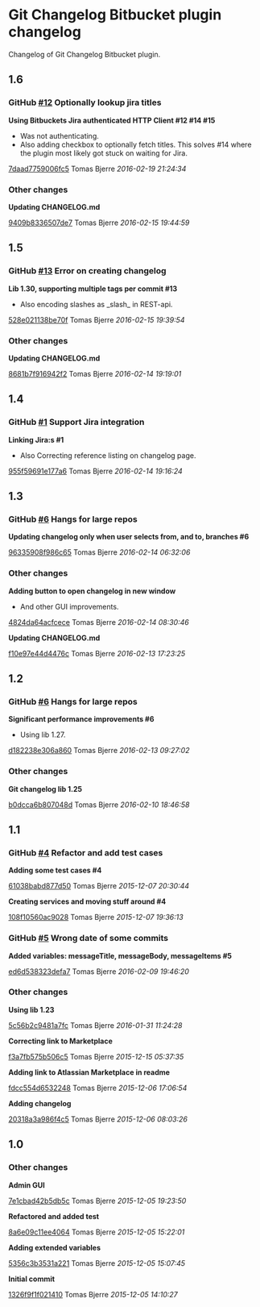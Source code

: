 # Git Changelog Bitbucket plugin changelog

Changelog of Git Changelog Bitbucket plugin.

## 1.6
### GitHub [#12](https://github.com/tomasbjerre/git-changelog-bitbucket-plugin/issues/12) Optionally lookup jira titles

**Using Bitbuckets Jira authenticated HTTP Client #12 #14 #15**

 * Was not authenticating. 
 * Also adding checkbox to optionally fetch titles. This solves #14 where the plugin most likely got stuck on waiting for Jira. 

[7daad7759006fc5](https://github.com/tomasbjerre/git-changelog-bitbucket-plugin/commit/7daad7759006fc5) Tomas Bjerre *2016-02-19 21:24:34*


### Other changes

**Updating CHANGELOG.md**


[9409b8336507de7](https://github.com/tomasbjerre/git-changelog-bitbucket-plugin/commit/9409b8336507de7) Tomas Bjerre *2016-02-15 19:44:59*


## 1.5
### GitHub [#13](https://github.com/tomasbjerre/git-changelog-bitbucket-plugin/issues/13) Error on creating changelog

**Lib 1.30, supporting multiple tags per commit #13**

 * Also encoding slashes as \_slash\_ in REST-api. 

[528e021138be70f](https://github.com/tomasbjerre/git-changelog-bitbucket-plugin/commit/528e021138be70f) Tomas Bjerre *2016-02-15 19:39:54*


### Other changes

**Updating CHANGELOG.md**


[8681b7f916942f2](https://github.com/tomasbjerre/git-changelog-bitbucket-plugin/commit/8681b7f916942f2) Tomas Bjerre *2016-02-14 19:19:01*


## 1.4
### GitHub [#1](https://github.com/tomasbjerre/git-changelog-bitbucket-plugin/issues/1) Support Jira integration

**Linking Jira:s #1**

 * Also Correcting reference listing on changelog page. 

[955f59691e177a6](https://github.com/tomasbjerre/git-changelog-bitbucket-plugin/commit/955f59691e177a6) Tomas Bjerre *2016-02-14 19:16:24*


## 1.3
### GitHub [#6](https://github.com/tomasbjerre/git-changelog-bitbucket-plugin/issues/6) Hangs for large repos

**Updating changelog only when user selects from, and to, branches #6**


[96335908f986c65](https://github.com/tomasbjerre/git-changelog-bitbucket-plugin/commit/96335908f986c65) Tomas Bjerre *2016-02-14 06:32:06*


### Other changes

**Adding button to open changelog in new window**

 * And other GUI improvements. 

[4824da64acfcece](https://github.com/tomasbjerre/git-changelog-bitbucket-plugin/commit/4824da64acfcece) Tomas Bjerre *2016-02-14 08:30:46*

**Updating CHANGELOG.md**


[f10e97e44d4476c](https://github.com/tomasbjerre/git-changelog-bitbucket-plugin/commit/f10e97e44d4476c) Tomas Bjerre *2016-02-13 17:23:25*


## 1.2
### GitHub [#6](https://github.com/tomasbjerre/git-changelog-bitbucket-plugin/issues/6) Hangs for large repos

**Significant performance improvements #6**

 * Using lib 1.27. 

[d182238e306a860](https://github.com/tomasbjerre/git-changelog-bitbucket-plugin/commit/d182238e306a860) Tomas Bjerre *2016-02-13 09:27:02*


### Other changes

**Git changelog lib 1.25**


[b0dcca6b807048d](https://github.com/tomasbjerre/git-changelog-bitbucket-plugin/commit/b0dcca6b807048d) Tomas Bjerre *2016-02-10 18:46:58*


## 1.1
### GitHub [#4](https://github.com/tomasbjerre/git-changelog-bitbucket-plugin/issues/4) Refactor and add test cases

**Adding some test cases #4**


[61038babd877d50](https://github.com/tomasbjerre/git-changelog-bitbucket-plugin/commit/61038babd877d50) Tomas Bjerre *2015-12-07 20:30:44*

**Creating services and moving stuff around #4**


[108f10560ac9028](https://github.com/tomasbjerre/git-changelog-bitbucket-plugin/commit/108f10560ac9028) Tomas Bjerre *2015-12-07 19:36:13*


### GitHub [#5](https://github.com/tomasbjerre/git-changelog-bitbucket-plugin/issues/5) Wrong date of some commits

**Added variables: messageTitle, messageBody, messageItems #5**


[ed6d538323defa7](https://github.com/tomasbjerre/git-changelog-bitbucket-plugin/commit/ed6d538323defa7) Tomas Bjerre *2016-02-09 19:46:20*


### Other changes

**Using lib 1.23**


[5c56b2c9481a7fc](https://github.com/tomasbjerre/git-changelog-bitbucket-plugin/commit/5c56b2c9481a7fc) Tomas Bjerre *2016-01-31 11:24:28*

**Correcting link to Marketplace**


[f3a7fb575b506c5](https://github.com/tomasbjerre/git-changelog-bitbucket-plugin/commit/f3a7fb575b506c5) Tomas Bjerre *2015-12-15 05:37:35*

**Adding link to Atlassian Marketplace in readme**


[fdcc554d6532248](https://github.com/tomasbjerre/git-changelog-bitbucket-plugin/commit/fdcc554d6532248) Tomas Bjerre *2015-12-06 17:06:54*

**Adding changelog**


[20318a3a986f4c5](https://github.com/tomasbjerre/git-changelog-bitbucket-plugin/commit/20318a3a986f4c5) Tomas Bjerre *2015-12-06 08:03:26*


## 1.0
### Other changes

**Admin GUI**


[7e1cbad42b5db5c](https://github.com/tomasbjerre/git-changelog-bitbucket-plugin/commit/7e1cbad42b5db5c) Tomas Bjerre *2015-12-05 19:23:50*

**Refactored and added test**


[8a6e09c11ee4064](https://github.com/tomasbjerre/git-changelog-bitbucket-plugin/commit/8a6e09c11ee4064) Tomas Bjerre *2015-12-05 15:22:01*

**Adding extended variables**


[5356c3b3531a221](https://github.com/tomasbjerre/git-changelog-bitbucket-plugin/commit/5356c3b3531a221) Tomas Bjerre *2015-12-05 15:07:45*

**Initial commit**


[1326f9f1f021410](https://github.com/tomasbjerre/git-changelog-bitbucket-plugin/commit/1326f9f1f021410) Tomas Bjerre *2015-12-05 14:10:27*


